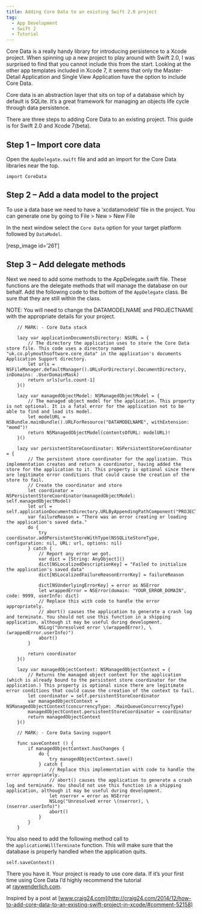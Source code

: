 ```yaml
---
title: Adding Core Data to an existing Swift 2.0 project
tag:
  - App Development
  - Swift 2
  - Tutorial
---
```

Core Data is a really handy library for introducing persistence to a Xcode project. When spinning up a new project to play around with Swift 2.0,&nbsp;I was surprised to find that you cannot include this from the start. Looking at the other app templates included in Xcode 7, it seems that&nbsp;only the Master-Detail Application and Single View Application have the option to include Core Data.

Core data is&nbsp;an abstraction layer that sits on top of a database which by default is SQLite. It&#8217;s a great framework for managing an objects life cycle through data persistence.

There are three steps to adding Core Data&nbsp;to an existing project. This guide is for Swift 2.0 and Xcode 7(beta).

## Step 1 &#8211;&nbsp;Import core data

Open the `AppDelegate.swift` file and add an import for the Core Data libraries near the top.

<pre data-language="javascript"><code>import CoreData</code></pre>

## Step 2 &#8211;&nbsp;Add&nbsp;a data model to the project

To use a data base we need to have a &#8216;xcdatamodeld&#8217; file in the project. You can generate one by going to File > New > New File

In the next window select the `Core Data` option for your target platform followed by `DataModel`.

[resp_image id=&#8217;261&#8242;]

## Step 3 &#8211; Add delegate methods

Next we need to add some methods to the AppDelegate.swift file. These functions are the delegate methods that will manage the database on our behalf. Add the following code to the bottom of the `AppDelegate` class. Be sure that they are still within the class.

NOTE: You will need to change the DATAMODELNAME and PROJECTNAME with the appropriate details for your project.

<pre data-language="javascript"><code>    // MARK: - Core Data stack

    lazy var applicationDocumentsDirectory: NSURL = {
        // The directory the application uses to store the Core Data store file. This code uses a directory named "uk.co.plymouthsoftware.core_data" in the application's documents Application Support directory.
        let urls = NSFileManager.defaultManager().URLsForDirectory(.DocumentDirectory, inDomains: .UserDomainMask)
        return urls[urls.count-1]
    }()

    lazy var managedObjectModel: NSManagedObjectModel = {
        // The managed object model for the application. This property is not optional. It is a fatal error for the application not to be able to find and load its model.
        let modelURL = NSBundle.mainBundle().URLForResource("DATAMODELNAME", withExtension: "momd")!
        return NSManagedObjectModel(contentsOfURL: modelURL)!
    }()

    lazy var persistentStoreCoordinator: NSPersistentStoreCoordinator = {
        // The persistent store coordinator for the application. This implementation creates and return a coordinator, having added the store for the application to it. This property is optional since there are legitimate error conditions that could cause the creation of the store to fail.
        // Create the coordinator and store
        let coordinator = NSPersistentStoreCoordinator(managedObjectModel: self.managedObjectModel)
        let url = self.applicationDocumentsDirectory.URLByAppendingPathComponent("PROJECTNAME.sqlite")
        var failureReason = "There was an error creating or loading the application's saved data."
        do {
            try coordinator.addPersistentStoreWithType(NSSQLiteStoreType, configuration: nil, URL: url, options: nil)
        } catch {
            // Report any error we got.
            var dict = [String: AnyObject]()
            dict[NSLocalizedDescriptionKey] = "Failed to initialize the application's saved data"
            dict[NSLocalizedFailureReasonErrorKey] = failureReason

            dict[NSUnderlyingErrorKey] = error as NSError
            let wrappedError = NSError(domain: "YOUR_ERROR_DOMAIN", code: 9999, userInfo: dict)
            // Replace this with code to handle the error appropriately.
            // abort() causes the application to generate a crash log and terminate. You should not use this function in a shipping application, although it may be useful during development.
            NSLog("Unresolved error \(wrappedError), \(wrappedError.userInfo)")
            abort()
        }

        return coordinator
    }()

    lazy var managedObjectContext: NSManagedObjectContext = {
        // Returns the managed object context for the application (which is already bound to the persistent store coordinator for the application.) This property is optional since there are legitimate error conditions that could cause the creation of the context to fail.
        let coordinator = self.persistentStoreCoordinator
        var managedObjectContext = NSManagedObjectContext(concurrencyType: .MainQueueConcurrencyType)
        managedObjectContext.persistentStoreCoordinator = coordinator
        return managedObjectContext
    }()

    // MARK: - Core Data Saving support

    func saveContext () {
        if managedObjectContext.hasChanges {
            do {
                try managedObjectContext.save()
            } catch {
                // Replace this implementation with code to handle the error appropriately.
                // abort() causes the application to generate a crash log and terminate. You should not use this function in a shipping application, although it may be useful during development.
                let nserror = error as NSError
                NSLog("Unresolved error \(nserror), \(nserror.userInfo)")
                abort()
            }
        }
    }</code></pre>

You also need to add the following method call to the&nbsp;`applicationWillTerminate` function. This will make sure that the database is properly handled when the application quits.

<pre data-language="javascript"><code>self.saveContext()</code></pre>

There you have it. Your project is ready to use core data. If it&#8217;s your first time using Core Data I&#8217;d highly recommend the tutorial at&nbsp;[raywenderlich.com](http://www.raywenderlich.com/85578/first-core-data-app-using-swift).

Inspired by a post at [www.craig24.com](http://craig24.com/2014/12/how-to-add-core-data-to-an-existing-swift-project-in-xcode/#comment-52158)

